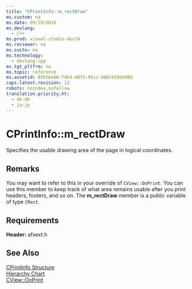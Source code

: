 ```yaml
---
title: "CPrintInfo::m_rectDraw"
ms.custom: na
ms.date: 09/19/2016
ms.devlang: 
  - C++
ms.prod: visual-studio-dev14
ms.reviewer: na
ms.suite: na
ms.technology: 
  - devlang-cpp
ms.tgt_pltfrm: na
ms.topic: reference
ms.assetid: 03b56ab6-f964-4073-93cc-60dcb59de988
caps.latest.revision: 12
robots: noindex,nofollow
translation.priority.ht: 
  - de-de
  - ja-jp
---
```

# CPrintInfo::m_rectDraw
Specifies the usable drawing area of the page in logical coordinates.  
  
## Remarks  
 You may want to refer to this in your override of `CView::OnPrint`. You can use this member to keep track of what area remains usable after you print headers, footers, and so on. The **m_rectDraw** member is a public variable of type `CRect`.  
  
## Requirements  
 **Header:** afxext.h  
  
## See Also  
 [CPrintInfo Structure](../vs140/CPrintInfo-Structure.md)   
 [Hierarchy Chart](../vs140/Hierarchy-Chart.md)   
 [CView::OnPrint](../vs140/CView--OnPrint.md)